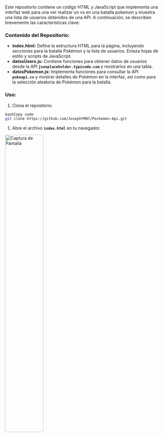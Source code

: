 Este repositorio contiene un código HTML y JavaScript que implementa una interfaz web para una ver realizar un vs en una batalla pokemon y muestra una lista de usuarios obtenidos de una API. A continuación, se describen brevemente las características clave:

### Contenido del Repositorio:

- **index.html:** Define la estructura HTML para la página, incluyendo secciones para la batalla Pokémon y la lista de usuarios. Enlaza hojas de estilo y scripts de JavaScript.
- **datosUsers.js:** Contiene funciones para obtener datos de usuarios desde la API **`jsonplaceholder.typicode.com`** y mostrarlos en una tabla.
- **datosPokemon.js:** Implementa funciones para consultar la API **`pokeapi.co`** y mostrar detalles de Pokémon en la interfaz, así como para la selección aleatoria de Pokémon para la batalla.

### Uso:

1. Clona el repositorio.

```bash
bashCopy code
git clone https://github.com/JosephYM07/Pockemon-Api.git

```

1. Abre el archivo **`index.html`** en tu navegador.

<img src="img_api.png" alt="Captura de Pantalla" style="width: 50%; height: auto;">
